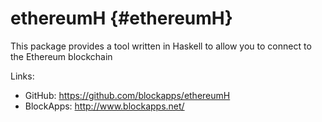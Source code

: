 ethereumH {#ethereumH}
=========

This package provides a tool written in Haskell to allow you to connect
to the Ethereum blockchain

Links:

-   GitHub: <https://github.com/blockapps/ethereumH>
-   BlockApps: <http://www.blockapps.net/>
